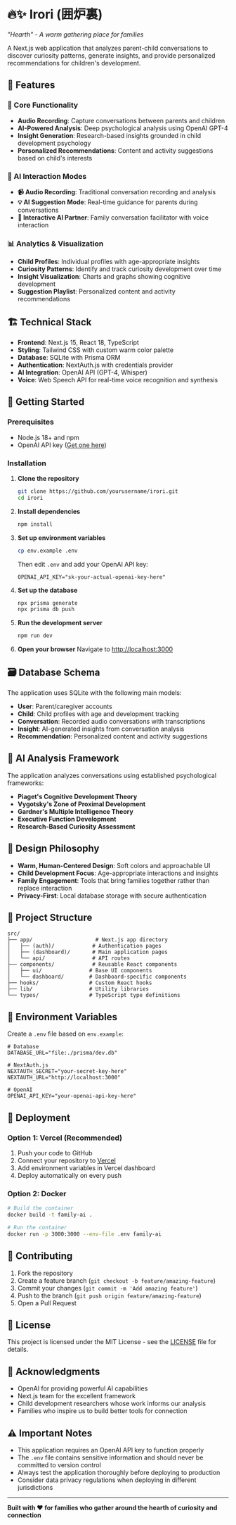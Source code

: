 # 🔥✨ Irori (囲炉裏)

*"Hearth" - A warm gathering place for families*

A Next.js web application that analyzes parent-child conversations to discover curiosity patterns, generate insights, and provide personalized recommendations for children's development.

## 🌟 Features

### 🎯 Core Functionality
- **Audio Recording**: Capture conversations between parents and children
- **AI-Powered Analysis**: Deep psychological analysis using OpenAI GPT-4
- **Insight Generation**: Research-based insights grounded in child development psychology
- **Personalized Recommendations**: Content and activity suggestions based on child's interests

### 🤖 AI Interaction Modes
- **📹 Audio Recording**: Traditional conversation recording and analysis
- **💡 AI Suggestion Mode**: Real-time guidance for parents during conversations
- **🤖 Interactive AI Partner**: Family conversation facilitator with voice interaction

### 📊 Analytics & Visualization
- **Child Profiles**: Individual profiles with age-appropriate insights
- **Curiosity Patterns**: Identify and track curiosity development over time
- **Insight Visualization**: Charts and graphs showing cognitive development
- **Suggestion Playlist**: Personalized content and activity recommendations

## 🏗️ Technical Stack

- **Frontend**: Next.js 15, React 18, TypeScript
- **Styling**: Tailwind CSS with custom warm color palette
- **Database**: SQLite with Prisma ORM
- **Authentication**: NextAuth.js with credentials provider
- **AI Integration**: OpenAI API (GPT-4, Whisper)
- **Voice**: Web Speech API for real-time voice recognition and synthesis

## 🚀 Getting Started

### Prerequisites

- Node.js 18+ and npm
- OpenAI API key ([Get one here](https://platform.openai.com/account/api-keys))

### Installation

1. **Clone the repository**
   ```bash
   git clone https://github.com/yourusername/irori.git
   cd irori
   ```

2. **Install dependencies**
   ```bash
   npm install
   ```

3. **Set up environment variables**
   ```bash
   cp env.example .env
   ```
   
   Then edit `.env` and add your OpenAI API key:
   ```env
   OPENAI_API_KEY="sk-your-actual-openai-key-here"
   ```

4. **Set up the database**
   ```bash
   npx prisma generate
   npx prisma db push
   ```

5. **Run the development server**
   ```bash
   npm run dev
   ```

6. **Open your browser**
   Navigate to [http://localhost:3000](http://localhost:3000)

## 🗃️ Database Schema

The application uses SQLite with the following main models:

- **User**: Parent/caregiver accounts
- **Child**: Child profiles with age and development tracking
- **Conversation**: Recorded audio conversations with transcriptions
- **Insight**: AI-generated insights from conversation analysis
- **Recommendation**: Personalized content and activity suggestions

## 🧠 AI Analysis Framework

The application analyzes conversations using established psychological frameworks:

- **Piaget's Cognitive Development Theory**
- **Vygotsky's Zone of Proximal Development**
- **Gardner's Multiple Intelligence Theory**
- **Executive Function Development**
- **Research-Based Curiosity Assessment**

## 🎨 Design Philosophy

- **Warm, Human-Centered Design**: Soft colors and approachable UI
- **Child Development Focus**: Age-appropriate interactions and insights
- **Family Engagement**: Tools that bring families together rather than replace interaction
- **Privacy-First**: Local database storage with secure authentication

## 📁 Project Structure

```
src/
├── app/                    # Next.js app directory
│   ├── (auth)/            # Authentication pages
│   ├── (dashboard)/       # Main application pages
│   └── api/               # API routes
├── components/            # Reusable React components
│   ├── ui/               # Base UI components
│   └── dashboard/        # Dashboard-specific components
├── hooks/                # Custom React hooks
├── lib/                  # Utility libraries
└── types/                # TypeScript type definitions
```

## 🔐 Environment Variables

Create a `.env` file based on `env.example`:

```env
# Database
DATABASE_URL="file:./prisma/dev.db"

# NextAuth.js
NEXTAUTH_SECRET="your-secret-key-here"
NEXTAUTH_URL="http://localhost:3000"

# OpenAI
OPENAI_API_KEY="your-openai-api-key-here"
```

## 🚢 Deployment

### Option 1: Vercel (Recommended)

1. Push your code to GitHub
2. Connect your repository to [Vercel](https://vercel.com)
3. Add environment variables in Vercel dashboard
4. Deploy automatically on every push

### Option 2: Docker

```bash
# Build the container
docker build -t family-ai .

# Run the container
docker run -p 3000:3000 --env-file .env family-ai
```

## 🤝 Contributing

1. Fork the repository
2. Create a feature branch (`git checkout -b feature/amazing-feature`)
3. Commit your changes (`git commit -m 'Add amazing feature'`)
4. Push to the branch (`git push origin feature/amazing-feature`)
5. Open a Pull Request

## 📄 License

This project is licensed under the MIT License - see the [LICENSE](LICENSE) file for details.

## 🙏 Acknowledgments

- OpenAI for providing powerful AI capabilities
- Next.js team for the excellent framework
- Child development researchers whose work informs our analysis
- Families who inspire us to build better tools for connection

## ⚠️ Important Notes

- This application requires an OpenAI API key to function properly
- The `.env` file contains sensitive information and should never be committed to version control
- Always test the application thoroughly before deploying to production
- Consider data privacy regulations when deploying in different jurisdictions

---

**Built with ❤️ for families who gather around the hearth of curiosity and connection**